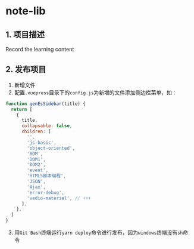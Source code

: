 # note-lib

## 1. 项目描述

Record the learning content

## 2. 发布项目

1. 新增文件
2. 配置`.vuepress`目录下的`config.js`为新增的文件添加侧边栏菜单，如：

```jsx
function genEsSidebar(title) {
  return [
    {
      title,
      collapsable: false,
      children: [
        '',
        'js-basic',
        'object-oriented',
        'BOM',
        'DOM1',
        'DOM2',
        'event',
        'HTML5脚本编程',
        'JSON',
        'Ajax',
        'error-debug',
        'vedio-material', // +++
      ],
    },
  ]
}
```
3. 用`Git Bash`终端运行`yarn deploy`命令进行发布，因为`windows`终端没有`sh`命令
